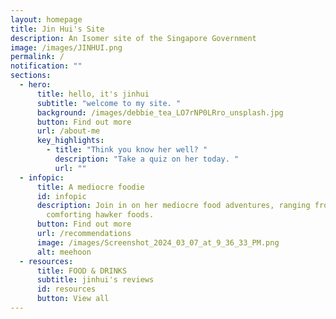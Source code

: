 ```yaml
---
layout: homepage
title: Jin Hui's Site
description: An Isomer site of the Singapore Government
image: /images/JINHUI.png
permalink: /
notification: ""
sections:
  - hero:
      title: hello, it's jinhui
      subtitle: "welcome to my site. "
      background: /images/debbie_tea_LO7rNP0LRro_unsplash.jpg
      button: Find out more
      url: /about-me
      key_highlights:
        - title: "Think you know her well? "
          description: "Take a quiz on her today. "
          url: ""
  - infopic:
      title: A mediocre foodie
      id: infopic
      description: Join in on her mediocre food adventures, ranging from cafe to
        comforting hawker foods.
      button: Find out more
      url: /recommendations
      image: /images/Screenshot_2024_03_07_at_9_36_33_PM.png
      alt: meehoon
  - resources:
      title: FOOD & DRINKS
      subtitle: jinhui's reviews
      id: resources
      button: View all
---
```

